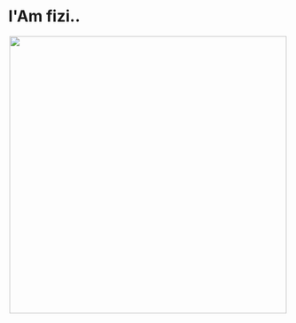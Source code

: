 <h1>I'Am fizi..</h1>
<p align=center>
  <img src="https://user-images.githubusercontent.com/74038190/225813708-98b745f2-7d22-48cf-9150-083f1b00d6c9.gif" width="500">
<br><br>
</p>
<!--
**Fizitos/Fizitos** is a ✨ _special_ ✨ repository because its `README.md` (this file) appears on your GitHub profile.
-->
